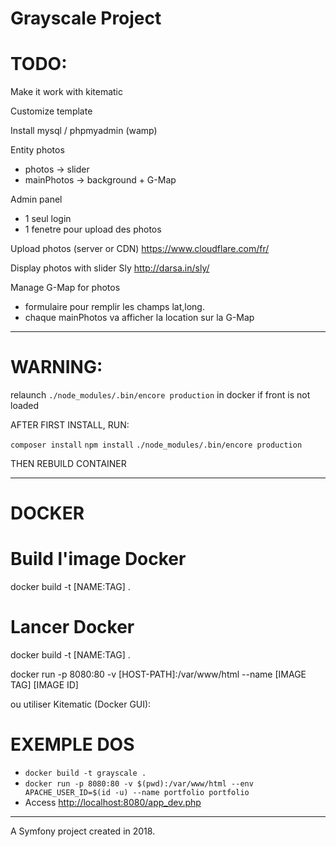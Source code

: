 Grayscale Project
=================


# TODO:
Make it work with kitematic

Customize template

Install mysql / phpmyadmin (wamp)

Entity photos
* photos -> slider
* mainPhotos -> background + G-Map

Admin panel
* 1 seul login
* 1 fenetre pour upload des photos

Upload photos (server or CDN)
<https://www.cloudflare.com/fr/>

Display photos with slider Sly
<http://darsa.in/sly/>

Manage G-Map for photos
* formulaire pour remplir les champs lat,long.
* chaque mainPhotos va afficher la location sur la G-Map

-----------------------------------------------------------


# WARNING:
relaunch `./node_modules/.bin/encore production` in docker
if front is not loaded


AFTER FIRST INSTALL, RUN:

`composer install`
`npm install`
`./node_modules/.bin/encore production`

THEN REBUILD CONTAINER


-----------------------------------------------------------

DOCKER
======

# Build l'image Docker

 docker build
 -t [NAME:TAG] .

# Lancer Docker

 docker build
 -t [NAME:TAG] .

 docker run
 -p 8080:80
  -v [HOST-PATH]:/var/www/html
 --name [IMAGE TAG] [IMAGE ID]

 ou utiliser Kitematic (Docker GUI):


EXEMPLE DOS
========

* `docker build -t grayscale .`
* `docker run -p 8080:80 -v $(pwd):/var/www/html --env APACHE_USER_ID=$(id -u) --name portfolio portfolio`
* Access <http://localhost:8080/app_dev.php>

-----------------------------------------------------------

A Symfony project created in 2018.

